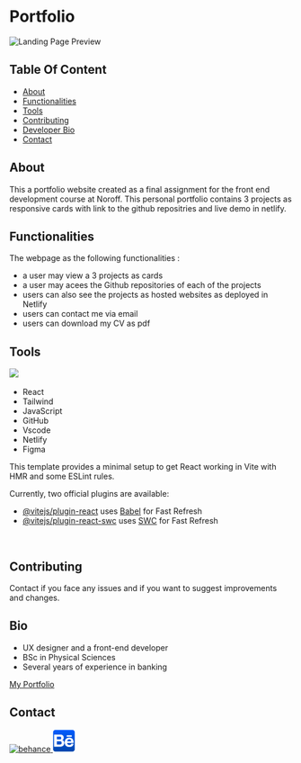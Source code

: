 # Portfolio

![Landing Page Preview](/src/assets/images/landingpage.jpg)

## Table Of Content

- [About](#about)
- [Functionalities](#functionalities)
- [Tools](#tools)
- [Contributing](#contributing)
- [Developer Bio](#bio)
- [Contact](#contact)

## About

This a portfolio website created as a final assignment for the front end development course at Noroff. This personal portfolio contains 3 projects as responsive cards with link to the github repositries and live demo in netlify.

## Functionalities

The webpage as the following functionalities :

- a user may view a 3 projects as cards
- a user may acees the Github repositories of each of the projects
- users can also see the projects as hosted websites as deployed in Netlify
- users can contact me via email
- users can download my CV as pdf


## Tools

<img src="https://skillicons.dev/icons?i=react,tailwind,js,github,vscode,netlify,figma"/>

- React
- Tailwind
- JavaScript
- GitHub
- Vscode
- Netlify
- Figma

This template provides a minimal setup to get React working in Vite with HMR and some ESLint rules.

Currently, two official plugins are available:

- [@vitejs/plugin-react](https://github.com/vitejs/vite-plugin-react/blob/main/packages/plugin-react/README.md) uses [Babel](https://babeljs.io/) for Fast Refresh
- [@vitejs/plugin-react-swc](https://github.com/vitejs/vite-plugin-react-swc) uses [SWC](https://swc.rs/) for Fast Refresh

</br>

## Contributing

Contact if you face any issues and if you want to suggest improvements and changes.


## Bio

- UX designer and a front-end developer
- BSc in Physical Sciences
- Several years of experience in banking

<a href="https://endearing-froyo-04825b.netlify.app/">My Portfolio</a>

## Contact

<a href="https://www.linkedin.com/in/sayeda-chattopadhyay-7b33ba156/" target="_blank"> <img src="https://user-images.githubusercontent.com/83353551/195984318-dc867bbc-1288-4872-ba34-e6a4a7700535.png" alt="behance" width="40" height="40"/> </a> <a href="https://www.behance.net/gallery/111339401/UX-Portfolio" target="_blank"> <img src="https://github.com/devicons/devicon/blob/master/icons/behance/behance-original.svg" alt="behance" width="40" height="40"/> </a>